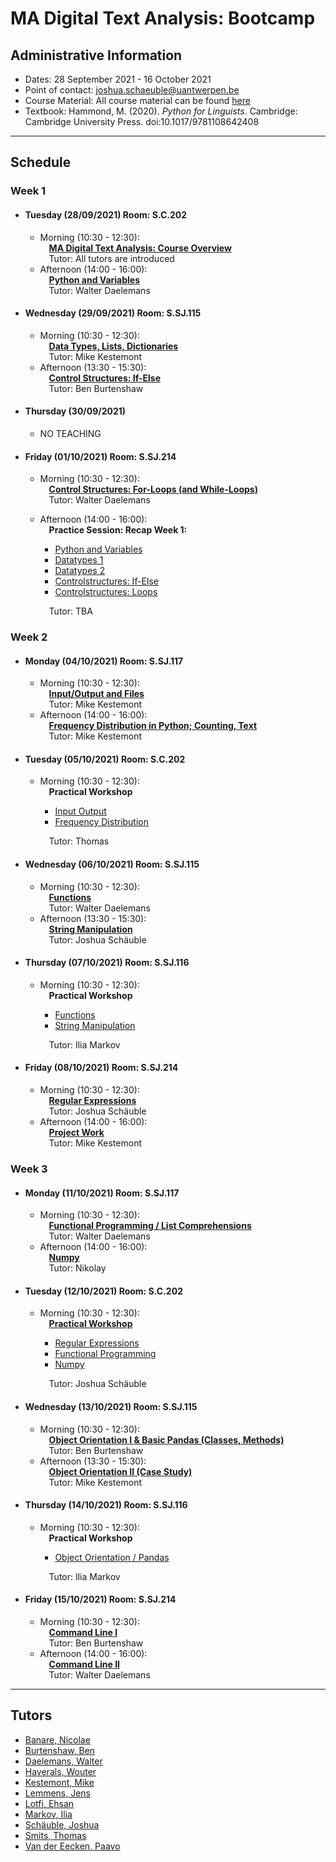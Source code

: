 # MA Digital Text Analysis: Bootcamp 

## Administrative Information
- Dates: 28 September 2021 - 16 October 2021
- Point of contact: [joshua.schaeuble@uantwerpen.be](mailto:joshua.schaeuble@uantwerpen.be)
- Course Material:  All course material can be found [here]()
- Textbook: Hammond, M. (2020). *Python for Linguists*. Cambridge: Cambridge University Press. doi:10.1017/9781108642408

**************************************************************************
## Schedule
###  Week 1

- #### Tuesday (28/09/2021) Room: S.C.202
	- Morning (10:30 - 12:30):  
		&emsp;**[MA Digital Text Analysis: Course Overview](https://github.com/dtaantwerp/dtaantwerp.github.io/blob/793f110c6042fa73ddbbe1f45b9b899b903dbac8/notebooks/01_W1_Tue_Ma_DTA_Course_Overview.ipynb)**  
		&emsp;Tutor: All tutors are introduced
	- Afternoon (14:00 - 16:00):  
		&emsp;**[Python and Variables](https://github.com/dtaantwerp/dtaantwerp.github.io/blob/793f110c6042fa73ddbbe1f45b9b899b903dbac8/notebooks/02_W1_Tue_Python_and_Variables.ipynb)**  
		&emsp;Tutor: Walter Daelemans
- #### Wednesday (29/09/2021) Room: S.SJ.115
	- Morning (10:30 - 12:30):  
		&emsp;**[Data Types, Lists, Dictionaries](https://github.com/dtaantwerp/dtaantwerp.github.io/blob/793f110c6042fa73ddbbe1f45b9b899b903dbac8/notebooks/03_W1_Wed_Data_Types_Lists_Dictionaries.ipynb)**  
		&emsp;Tutor: Mike Kestemont
	- Afternoon (13:30 - 15:30):  
		&emsp;**[Control Structures: If-Else](https://github.com/dtaantwerp/dtaantwerp.github.io/blob/793f110c6042fa73ddbbe1f45b9b899b903dbac8/notebooks/04_W1_Wed_Control_structures_if_else.ipynb)**  
		&emsp;Tutor: Ben Burtenshaw
- #### Thursday (30/09/2021)
	- NO TEACHING
- #### Friday (01/10/2021) Room: S.SJ.214
	- Morning (10:30 - 12:30):  
		&emsp;**[Control Structures: For-Loops (and While-Loops)](https://github.com/dtaantwerp/dtaantwerp.github.io/blob/793f110c6042fa73ddbbe1f45b9b899b903dbac8/notebooks/05_W1_Fri_Control_Structures_Loops_For_While.ipynb)**  
		&emsp;Tutor: Walter Daelemans
	- Afternoon (14:00 - 16:00):  
		&emsp;**Practice Session: Recap Week 1:**
		- [Python and Variables](https://github.com/dtaantwerp/dtaantwerp.github.io/blob/12b652d6955e285f35484c4220b4bb92b7fd9644/exercises/01_python_and_variables.ipynb)
		- [Datatypes 1](https://github.com/dtaantwerp/dtaantwerp.github.io/blob/12b652d6955e285f35484c4220b4bb92b7fd9644/exercises/02a_datatypes.ipynb)
		- [Datatypes 2](https://github.com/dtaantwerp/dtaantwerp.github.io/blob/12b652d6955e285f35484c4220b4bb92b7fd9644/exercises/02b_datatypes.ipynb)
		- [Controlstructures: If-Else](https://github.com/dtaantwerp/dtaantwerp.github.io/blob/12b652d6955e285f35484c4220b4bb92b7fd9644/exercises/03_if_else.ipynb)
		- [Controlstructures: Loops](https://github.com/dtaantwerp/dtaantwerp.github.io/blob/12b652d6955e285f35484c4220b4bb92b7fd9644/exercises/04_loops.ipynb)
		
		&emsp;Tutor: TBA
		
		

###  Week 2

- #### Monday (04/10/2021) Room: S.SJ.117
	- Morning (10:30 - 12:30):  
		&emsp;**[Input/Output and Files](https://github.com/dtaantwerp/dtaantwerp.github.io/blob/793f110c6042fa73ddbbe1f45b9b899b903dbac8/notebooks/06_W2_Mon_Input_Output_Files.ipynb)**  
		&emsp;Tutor: Mike Kestemont
	- Afternoon (14:00 - 16:00):  
		&emsp;**[Frequency Distribution in Python; Counting, Text](https://github.com/dtaantwerp/dtaantwerp.github.io/blob/793f110c6042fa73ddbbe1f45b9b899b903dbac8/notebooks/07_W2_Mon_Frequency_Distribution_in_Python_Counting_Text.ipynb)**  
		&emsp;Tutor: Mike Kestemont
- #### Tuesday (05/10/2021) Room: S.C.202
	- Morning (10:30 - 12:30):  
		&emsp;**Practical Workshop**  
		- [Input Output](https://github.com/dtaantwerp/dtaantwerp.github.io/blob/12b652d6955e285f35484c4220b4bb92b7fd9644/exercises/05_input_output.ipynb)
		- [Frequency Distribution](https://github.com/dtaantwerp/dtaantwerp.github.io/blob/12b652d6955e285f35484c4220b4bb92b7fd9644/exercises/06_frequency_distribution.ipynb)
		
		&emsp;Tutor: Thomas
- #### Wednesday (06/10/2021) Room: S.SJ.115
	- Morning (10:30 - 12:30):  
		&emsp;**[Functions](https://github.com/dtaantwerp/dtaantwerp.github.io/blob/793f110c6042fa73ddbbe1f45b9b899b903dbac8/notebooks/08_W2_Wed_Functions.ipynb)**  
		&emsp;Tutor: Walter Daelemans
	- Afternoon (13:30 - 15:30):  
		&emsp;**[String Manipulation](https://github.com/dtaantwerp/dtaantwerp.github.io/blob/793f110c6042fa73ddbbe1f45b9b899b903dbac8/notebooks/09_W2_Wed_String_Manipulation.ipynb)**  
		&emsp;Tutor: Joshua Schäuble
- #### Thursday (07/10/2021) Room: S.SJ.116
	- Morning (10:30 - 12:30):  
		&emsp;**Practical Workshop**
		- [Functions](https://github.com/dtaantwerp/dtaantwerp.github.io/blob/12b652d6955e285f35484c4220b4bb92b7fd9644/exercises/07_functions.ipynb)
		- [String Manipulation](https://github.com/dtaantwerp/dtaantwerp.github.io/blob/12b652d6955e285f35484c4220b4bb92b7fd9644/exercises/08_text_manipulation.ipynb)
		
		&emsp;Tutor: Ilia Markov
- #### Friday (08/10/2021) Room: S.SJ.214
	- Morning (10:30 - 12:30):  
		&emsp;**[Regular Expressions](https://github.com/dtaantwerp/dtaantwerp.github.io/blob/793f110c6042fa73ddbbe1f45b9b899b903dbac8/notebooks/10_W2_Fri_Regular_Expressions.ipynb)**  
		&emsp;Tutor: Joshua Schäuble
	- Afternoon (14:00 - 16:00):  
		&emsp;**[Project Work](https://github.com/dtaantwerp/dtaantwerp.github.io/blob/793f110c6042fa73ddbbe1f45b9b899b903dbac8/notebooks/11_W2_Fri_Larger_Project.ipynb)**  
		&emsp;Tutor: Mike Kestemont


###  Week 3
- #### Monday (11/10/2021) Room: S.SJ.117
	- Morning (10:30 - 12:30):  
		&emsp;**[Functional Programming / List Comprehensions](https://github.com/dtaantwerp/dtaantwerp.github.io/blob/793f110c6042fa73ddbbe1f45b9b899b903dbac8/notebooks/12_W3_Mon_Functional_Programming_List_Comprehensions.ipynb)**  
		&emsp;Tutor: Walter Daelemans
	- Afternoon (14:00 - 16:00):  
		&emsp;**[Numpy](https://github.com/dtaantwerp/dtaantwerp.github.io/blob/793f110c6042fa73ddbbe1f45b9b899b903dbac8/notebooks/13_W3_Mon_Numpy.ipynb)**  
		&emsp;Tutor: Nikolay
- #### Tuesday (12/10/2021) Room: S.C.202
	- Morning (10:30 - 12:30):  
		&emsp;**[Practical Workshop](LINK)**  
		- [Regular Expressions](https://github.com/dtaantwerp/dtaantwerp.github.io/blob/12b652d6955e285f35484c4220b4bb92b7fd9644/exercises/09_regular_expressions.ipynb)
		- [Functional Programming](https://github.com/dtaantwerp/dtaantwerp.github.io/blob/12b652d6955e285f35484c4220b4bb92b7fd9644/exercises/10_functional_programming_comprehensions.ipynb)
		- [Numpy](https://github.com/dtaantwerp/dtaantwerp.github.io/blob/12b652d6955e285f35484c4220b4bb92b7fd9644/exercises/11_numpy.ipynb)
		
		&emsp;Tutor: Joshua Schäuble
- #### Wednesday (13/10/2021) Room: S.SJ.115
	- Morning (10:30 - 12:30):  
		&emsp;**[Object Orientation I & Basic Pandas (Classes, Methods)](https://github.com/dtaantwerp/dtaantwerp.github.io/blob/793f110c6042fa73ddbbe1f45b9b899b903dbac8/notebooks/14_W3_Wed_Object_Orientation_I_Basic_Pandas_Classes_Methods.ipynb)**  
		&emsp;Tutor: Ben Burtenshaw
	- Afternoon (13:30 - 15:30):  
		&emsp;**[Object Orientation II (Case Study)](https://github.com/dtaantwerp/dtaantwerp.github.io/blob/793f110c6042fa73ddbbe1f45b9b899b903dbac8/notebooks/14_W3_Wed_Object_Orientation_I_Basic_Pandas_Classes_Methods.ipynb)**  
		&emsp;Tutor: Mike Kestemont
- #### Thursday (14/10/2021) Room: S.SJ.116
	- Morning (10:30 - 12:30):  
		&emsp;**Practical Workshop**
		- [Object Orientation / Pandas](https://github.com/dtaantwerp/dtaantwerp.github.io/blob/12b652d6955e285f35484c4220b4bb92b7fd9644/exercises/12_pandas.ipynb)
		
		&emsp;Tutor: Ilia Markov
- #### Friday (15/10/2021) Room: S.SJ.214
	- Morning (10:30 - 12:30):  
		&emsp;**[Command Line I](LINK)**  
		&emsp;Tutor: Ben Burtenshaw
	- Afternoon (14:00 - 16:00):  
		&emsp;**[Command Line II](LINK)**  
		&emsp;Tutor: Walter Daelemans

**************************************************************************
## Tutors

- [Banare, Nicolae](mailto:nicolae.banari@uantwerpen.be)
- [Burtenshaw, Ben](mailto:benjamin.burtenshaw@uantwerpen.be)
- [Daelemans, Walter](mailto:walter.daelemans@uantwerpen.be)
- [Haverals, Wouter](mailto:wouter.haverals@uantwerpen.be)
- [Kestemont, Mike](mailto:mike.kestemont@uantwerpen.be)
- [Lemmens, Jens](mailto:Jens.Lemmens@uantwerpen.be)
- [Lotfi, Ehsan](mailto:ehsan.lotfi@uantwerpen.be)
- [Markov, Ilia](mailto:ilia.markov@uantwerpen.be)
- [Schäuble, Joshua](mailto:joshua.schaeuble@uantwerpen.be)
- [Smits, Thomas](mailto:thomas.smits@uantwerpen.be)
- [Van der Eecken, Paavo](mailto:paavo.vandereecken@uantwerpen.be) 
